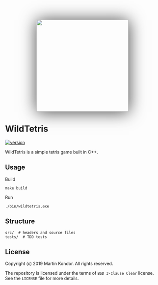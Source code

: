 <p align="center">
    <img src="https://github.com/MartinKondor/WildTetris/blob/master/docs/logo.png" width="300"
    style="box-shadow: 1px 2px 50px rgb(70, 70, 70);">
</p>

# WildTetris
[![version](https://img.shields.io/badge/version-prototype-red.svg)](https://github.com/MartinKondor/WildTetris)

WildTetris is a simple tetris game built in C++.

## Usage

Build 

```shell
make build
```

Run 

```shell
./bin/wildtetris.exe
```

## Structure

```
src/  # headers and source files
tests/  # TDD tests
```

## License

Copyright (c) 2019 Martin Kondor.
All rights reserved.

The repository is licensed under the terms of ```BSD 3-Clause Clear``` license.
See the ```LICENSE``` file for more details.
